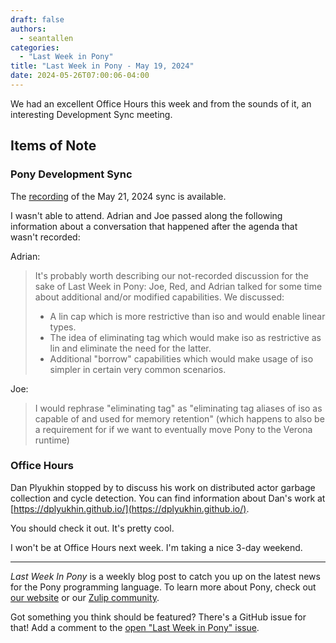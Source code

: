 ```yaml
---
draft: false
authors:
  - seantallen
categories:
  - "Last Week in Pony"
title: "Last Week in Pony - May 19, 2024"
date: 2024-05-26T07:00:06-04:00
---
```


We had an excellent Office Hours this week and from the sounds of it, an interesting Development Sync meeting.

<!-- more -->

## Items of Note

### Pony Development Sync

The [recording](https://vimeo.com/949571597) of the May 21, 2024 sync is available.

I wasn't able to attend. Adrian and Joe passed along the following information about a conversation that happened after the agenda that wasn't recorded:

Adrian:

> It's probably worth describing our not-recorded discussion for the sake of Last Week in Pony: Joe, Red, and Adrian talked for some time about additional and/or modified capabilities. We discussed:
>
>- A lin cap which is more restrictive than iso and would enable linear types.
>- The idea of eliminating tag which would make iso as restrictive as lin and eliminate the need for the latter.
>- Additional "borrow" capabilities which would make usage of iso simpler in certain very common scenarios.

Joe:

> I would rephrase "eliminating tag" as "eliminating tag aliases of iso as capable of and used for memory retention" (which happens to also be a requirement for if we want to eventually move Pony to the Verona runtime)

### Office Hours

Dan Plyukhin stopped by to discuss his work on distributed actor garbage collection and cycle detection. You can find information about Dan's work at [https://dplyukhin.github.io/](https://dplyukhin.github.io/).

You should check it out. It's pretty cool.

I won't be at Office Hours next week. I'm taking a nice 3-day weekend.

---

_Last Week In Pony_ is a weekly blog post to catch you up on the latest news for the Pony programming language. To learn more about Pony, check out [our website](https://ponylang.io) or our [Zulip community](https://ponylang.zulipchat.com).

Got something you think should be featured? There's a GitHub issue for that! Add a comment to the [open "Last Week in Pony" issue](https://github.com/ponylang/ponylang.github.io/issues?q=is%3Aissue+is%3Aopen+label%3Alast-week-in-pony).

